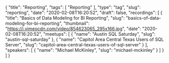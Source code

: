 {
  "title": "Reporting",
  "tags": [
    "Reporting"
  ],
  "type": "tag",
  "slug": "reporting",
  "date": "2020-02-08T16:20:52",
  "draft": false,
  "recordings": [
    {
      "title": "Basics of Data Modeling for BI Reporting",
      "slug": "basics-of-data-modeling-for-bi-reporting",
      "thumbnail": "https://i.vimeocdn.com/video/854623065_295x166.jpg",
      "date": "2020-02-08T16:20:52",
      "meetups": [
        {
          "name": "Austin SQL Saturday",
          "slug": "austin-sql-saturday"
        },
        {
          "name": "Capitol Area Central Texas Users of SQL Server",
          "slug": "capitol-area-central-texas-users-of-sql-server"
        }
      ],
      "speakers": [
        {
          "name": "Michael McKinley",
          "slug": "michael-mckinley"
        }
      ]
    }
  ]
}